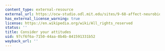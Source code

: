 ```yaml
---
content_type: external-resource
external_url: https://ocw-studio.odl.mit.edu/sites/9-68-affect-neurobiological-psychological-and-sociocultural-counterparts-of-feelings-spring-2013/type/page/edit/ed3f447f-93b2-f94f-d45f-a970e4baff4b/#Syllabus_8
has_external_license_warning: true
license: https://en.wikipedia.org/wiki/All_rights_reserved
status: ''
title: Consider your attitudes
uid: 97cf6f6a-7150-44aa-8b4b-841591331b52
wayback_url: ''
---
```

